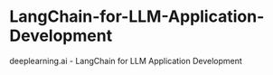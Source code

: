 # LangChain-for-LLM-Application-Development
deeplearning.ai - LangChain for LLM Application Development
